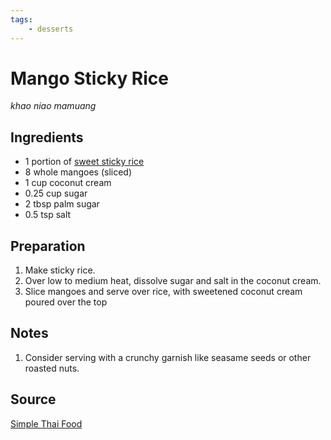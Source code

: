 ```yaml
---
tags:
    - desserts
---
```

# Mango Sticky Rice

_khao niao mamuang_

## Ingredients

- 1 portion of [sweet sticky rice](sweet-sticky-rice.md)
- 8 whole mangoes (sliced)
- 1 cup coconut cream
- 0.25 cup sugar
- 2 tbsp palm sugar
- 0.5 tsp salt

## Preparation

1. Make sticky rice.
1. Over low to medium heat, dissolve sugar and salt in the coconut cream.
1. Slice mangoes and serve over rice, with sweetened coconut cream poured over the top

## Notes

1. Consider serving with a crunchy garnish like seasame seeds or other roasted nuts.

## Source

[Simple Thai Food](https://www.goodreads.com/book/show/18142451-simple-thai-food)
